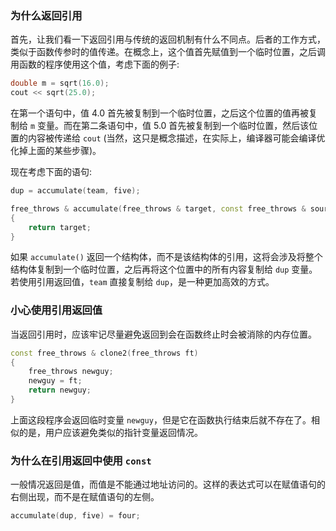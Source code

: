 ### 为什么返回引用

首先，让我们看一下返回引用与传统的返回机制有什么不同点。后者的工作方式，类似于函数传参时的值传递。在概念上，这个值首先赋值到一个临时位置，之后调用函数的程序使用这个值，考虑下面的例子:

```cpp
double m = sqrt(16.0);
cout << sqrt(25.0);
```

在第一个语句中，值 4.0 首先被复制到一个临时位置，之后这个位置的值再被复制给 `m` 变量。而在第二条语句中，值 5.0 首先被复制到一个临时位置，然后该位置的内容被传递给 `cout` (当然，这只是概念描述，在实际上，编译器可能会编译优化掉上面的某些步骤)。

现在考虑下面的语句:

```cpp
dup = accumulate(team, five);

free_throws & accumulate(free_throws & target, const free_throws & source)
{
    return target;
}
```

如果 `accumulate()` 返回一个结构体，而不是该结构体的引用，这将会涉及将整个结构体复制到一个临时位置，之后再将这个位置中的所有内容复制给 `dup` 变量。若使用引用返回值，`team` 直接复制给 `dup`，是一种更加高效的方式。

### 小心使用引用返回值

当返回引用时，应该牢记尽量避免返回到会在函数终止时会被消除的内存位置。

```cpp
const free_throws & clone2(free_throws ft)
{
    free_throws newguy;
    newguy = ft;
    return newguy;
}
```

上面这段程序会返回临时变量 `newguy`，但是它在函数执行结束后就不存在了。相似的是，用户应该避免类似的指针变量返回情况。

### 为什么在引用返回中使用 `const`

一般情况返回是值，而值是不能通过地址访问的。这样的表达式可以在赋值语句的右侧出现，而不是在赋值语句的左侧。

```cpp
accumulate(dup, five) = four;
```







